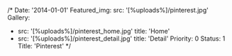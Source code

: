 /*
Date: '2014-01-01'
Featured_img:
  src: '[%uploads%]/pinterest.jpg'
Gallery:
- src: '[%uploads%]/pinterest_home.jpg'
  title: 'Home'
- src: '[%uploads%]/pinterest_detail.jpg'
  title: 'Detail'
Priority: 0
Status: 1
Title: 'Pinterest'
*/
